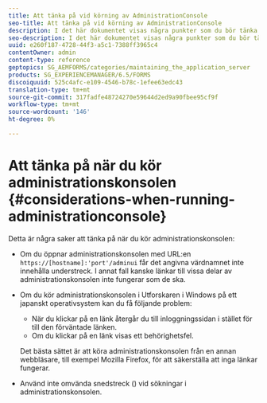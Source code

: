 ```yaml
---
title: Att tänka på vid körning av AdministrationConsole
seo-title: Att tänka på vid körning av AdministrationConsole
description: I det här dokumentet visas några punkter som du bör tänka på när du kör administrationskonsolen.
seo-description: I det här dokumentet visas några punkter som du bör tänka på när du kör administrationskonsolen.
uuid: e260f187-4728-44f3-a5c1-7388ff3965c4
contentOwner: admin
content-type: reference
geptopics: SG_AEMFORMS/categories/maintaining_the_application_server
products: SG_EXPERIENCEMANAGER/6.5/FORMS
discoiquuid: 525c4afc-e109-4546-b78c-1efee63edc43
translation-type: tm+mt
source-git-commit: 317fadfe48724270e59644d2ed9a90fbee95cf9f
workflow-type: tm+mt
source-wordcount: '146'
ht-degree: 0%

---
```



# Att tänka på när du kör administrationskonsolen {#considerations-when-running-administrationconsole}

Detta är några saker att tänka på när du kör administrationskonsolen:

* Om du öppnar administrationskonsolen med URL:en `https://[hostname]:'port'/adminui` får det angivna värdnamnet inte innehålla understreck. I annat fall kanske länkar till vissa delar av administrationskonsolen inte fungerar som de ska.
* Om du kör administrationskonsolen i Utforskaren i Windows på ett japanskt operativsystem kan du få följande problem:

   * När du klickar på en länk återgår du till inloggningssidan i stället för till den förväntade länken.
   * Om du klickar på en länk visas ett behörighetsfel.

   Det bästa sättet är att köra administrationskonsolen från en annan webbläsare, till exempel Mozilla Firefox, för att säkerställa att inga länkar fungerar.

* Använd inte omvända snedstreck () vid sökningar i administrationskonsolen.

